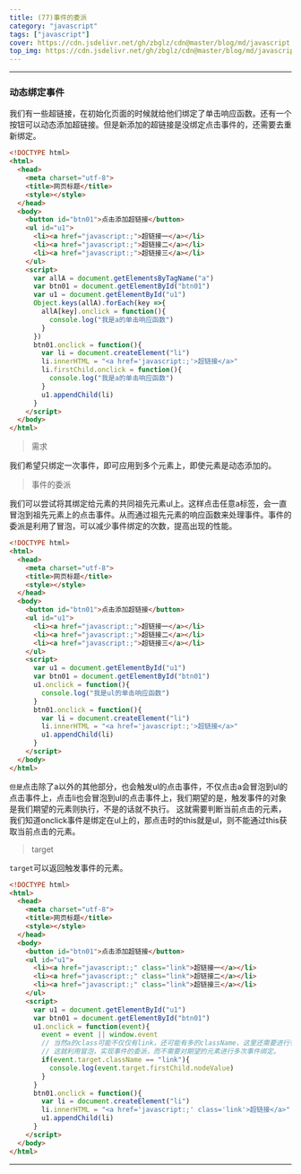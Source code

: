 ```yaml
---
title: (77)事件的委派
category: "javascript"
tags: ["javascript"]
cover: https://cdn.jsdelivr.net/gh/zbglz/cdn@master/blog/md/javascript.svg
top_img: https://cdn.jsdelivr.net/gh/zbglz/cdn@master/blog/md/javascript.svg
---
```


***

### 动态绑定事件

我们有一些超链接，在初始化页面的时候就给他们绑定了单击响应函数。还有一个按钮可以动态添加超链接。但是新添加的超链接是没绑定点击事件的，还需要去重新绑定。


```html html
<!DOCTYPE html>
<html>
  <head>
    <meta charset="utf-8">
    <title>网页标题</title>
    <style></style>
  </head>
  <body>
    <button id="btn01">点击添加超链接</button>
    <ul id="u1">
      <li><a href="javascript:;">超链接一</a></li>
      <li><a href="javascript:;">超链接二</a></li>
      <li><a href="javascript:;">超链接三</a></li>
    </ul>
    <script>
      var allA = document.getElementsByTagName("a")
      var btn01 = document.getElementById("btn01")
      var u1 = document.getElementById("u1")
      Object.keys(allA).forEach(key =>{
        allA[key].onclick = function(){
          console.log("我是a的单击响应函数")
        }
      })
      btn01.onclick = function(){
        var li = document.createElement("li")
        li.innerHTML = "<a href='javascript:;'>超链接</a>"
        li.firstChild.onclick = function(){
          console.log("我是a的单击响应函数")
        }
        u1.appendChild(li)
      }
    </script>
  </body>
</html>
```


> 需求

我们希望只绑定一次事件，即可应用到多个元素上，即使元素是动态添加的。

> 事件的委派

我们可以尝试将其绑定给元素的共同祖先元素ul上。这样点击任意a标签，会一直冒泡到祖先元素上的点击事件。从而通过祖先元素的响应函数来处理事件。事件的委派是利用了冒泡，可以减少事件绑定的次数，提高出现的性能。


```html html
<!DOCTYPE html>
<html>
  <head>
    <meta charset="utf-8">
    <title>网页标题</title>
    <style></style>
  </head>
  <body>
    <button id="btn01">点击添加超链接</button>
    <ul id="u1">
      <li><a href="javascript:;">超链接一</a></li>
      <li><a href="javascript:;">超链接二</a></li>
      <li><a href="javascript:;">超链接三</a></li>
    </ul>
    <script>
      var u1 = document.getElementById("u1")
      var btn01 = document.getElementById("btn01")
      u1.onclick = function(){
        console.log("我是ul的单击响应函数")
      }
      btn01.onclick = function(){
        var li = document.createElement("li")
        li.innerHTML = "<a href='javascript:;'>超链接</a>"
        u1.appendChild(li)
      }
    </script>
  </body>
</html>
```


`但是`点击除了a以外的其他部分，也会触发ul的点击事件，不仅点击a会冒泡到ul的点击事件上，点击li也会冒泡到ul的点击事件上，我们期望的是，触发事件的对象是我们期望的元素则执行，不是的话就不执行。
这就需要判断当前点击的元素，我们知道onclick事件是绑定在ul上的，那点击时的this就是ul，则不能通过this获取当前点击的元素。


> target


`target`可以返回触发事件的元素。


```html html
<!DOCTYPE html>
<html>
  <head>
    <meta charset="utf-8">
    <title>网页标题</title>
    <style></style>
  </head>
  <body>
    <button id="btn01">点击添加超链接</button>
    <ul id="u1">
      <li><a href="javascript:;" class="link">超链接一</a></li>
      <li><a href="javascript:;" class="link">超链接二</a></li>
      <li><a href="javascript:;" class="link">超链接三</a></li>
    </ul>
    <script>
      var u1 = document.getElementById("u1")
      var btn01 = document.getElementById("btn01")
      u1.onclick = function(event){
        event = event || window.event
        // 当然a的class可能不仅仅有link，还可能有多的className，这里还需要进行判断。
        // 这就利用冒泡，实现事件的委派，而不需要对期望的元素进行多次事件绑定。
        if(event.target.className == "link"){
          console.log(event.target.firstChild.nodeValue)
        }
      }
      btn01.onclick = function(){
        var li = document.createElement("li")
        li.innerHTML = "<a href='javascript:;' class='link'>超链接</a>"
        u1.appendChild(li)
      }
    </script>
  </body>
</html>
```


***